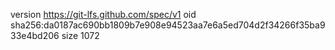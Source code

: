 version https://git-lfs.github.com/spec/v1
oid sha256:da0187ac690bb1809b7e908e94523aa7e6a5ed704d2f34266f35ba933e4bd206
size 1072
